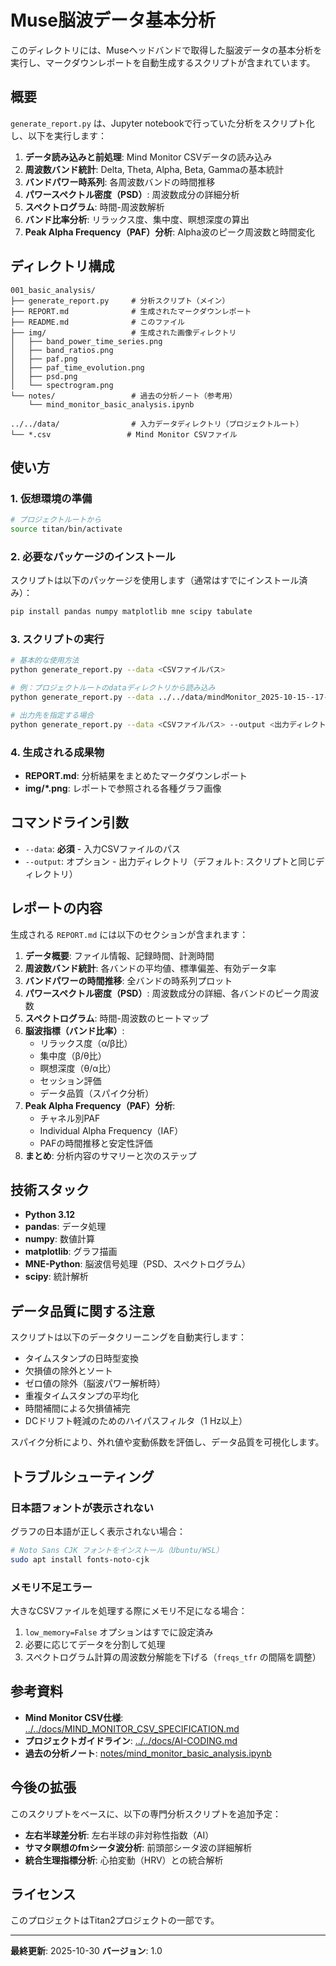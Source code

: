 # Muse脳波データ基本分析

このディレクトリには、Museヘッドバンドで取得した脳波データの基本分析を実行し、マークダウンレポートを自動生成するスクリプトが含まれています。

## 概要

`generate_report.py` は、Jupyter notebookで行っていた分析をスクリプト化し、以下を実行します：

1. **データ読み込みと前処理**: Mind Monitor CSVデータの読み込み
2. **周波数バンド統計**: Delta, Theta, Alpha, Beta, Gammaの基本統計
3. **バンドパワー時系列**: 各周波数バンドの時間推移
4. **パワースペクトル密度（PSD）**: 周波数成分の詳細分析
5. **スペクトログラム**: 時間-周波数解析
6. **バンド比率分析**: リラックス度、集中度、瞑想深度の算出
7. **Peak Alpha Frequency（PAF）分析**: Alpha波のピーク周波数と時間変化

## ディレクトリ構成

```
001_basic_analysis/
├── generate_report.py     # 分析スクリプト（メイン）
├── REPORT.md              # 生成されたマークダウンレポート
├── README.md              # このファイル
├── img/                   # 生成された画像ディレクトリ
│   ├── band_power_time_series.png
│   ├── band_ratios.png
│   ├── paf.png
│   ├── paf_time_evolution.png
│   ├── psd.png
│   └── spectrogram.png
└── notes/                 # 過去の分析ノート（参考用）
    └── mind_monitor_basic_analysis.ipynb

../../data/                # 入力データディレクトリ（プロジェクトルート）
└── *.csv                 # Mind Monitor CSVファイル
```

## 使い方

### 1. 仮想環境の準備

```bash
# プロジェクトルートから
source titan/bin/activate
```

### 2. 必要なパッケージのインストール

スクリプトは以下のパッケージを使用します（通常はすでにインストール済み）：

```bash
pip install pandas numpy matplotlib mne scipy tabulate
```

### 3. スクリプトの実行

```bash
# 基本的な使用方法
python generate_report.py --data <CSVファイルパス>

# 例：プロジェクトルートのdataディレクトリから読み込み
python generate_report.py --data ../../data/mindMonitor_2025-10-15--17-08-15_2188947289907039573.csv

# 出力先を指定する場合
python generate_report.py --data <CSVファイルパス> --output <出力ディレクトリ>
```

### 4. 生成される成果物

- **REPORT.md**: 分析結果をまとめたマークダウンレポート
- **img/*.png**: レポートで参照される各種グラフ画像

## コマンドライン引数

- `--data`: **必須** - 入力CSVファイルのパス
- `--output`: オプション - 出力ディレクトリ（デフォルト: スクリプトと同じディレクトリ）

## レポートの内容

生成される `REPORT.md` には以下のセクションが含まれます：

1. **データ概要**: ファイル情報、記録時間、計測時間
2. **周波数バンド統計**: 各バンドの平均値、標準偏差、有効データ率
3. **バンドパワーの時間推移**: 全バンドの時系列プロット
4. **パワースペクトル密度（PSD）**: 周波数成分の詳細、各バンドのピーク周波数
5. **スペクトログラム**: 時間-周波数のヒートマップ
6. **脳波指標（バンド比率）**:
   - リラックス度（α/β比）
   - 集中度（β/θ比）
   - 瞑想深度（θ/α比）
   - セッション評価
   - データ品質（スパイク分析）
7. **Peak Alpha Frequency（PAF）分析**:
   - チャネル別PAF
   - Individual Alpha Frequency（IAF）
   - PAFの時間推移と安定性評価
8. **まとめ**: 分析内容のサマリーと次のステップ

## 技術スタック

- **Python 3.12**
- **pandas**: データ処理
- **numpy**: 数値計算
- **matplotlib**: グラフ描画
- **MNE-Python**: 脳波信号処理（PSD、スペクトログラム）
- **scipy**: 統計解析

## データ品質に関する注意

スクリプトは以下のデータクリーニングを自動実行します：

- タイムスタンプの日時型変換
- 欠損値の除外とソート
- ゼロ値の除外（脳波パワー解析時）
- 重複タイムスタンプの平均化
- 時間補間による欠損値補完
- DCドリフト軽減のためのハイパスフィルタ（1 Hz以上）

スパイク分析により、外れ値や変動係数を評価し、データ品質を可視化します。

## トラブルシューティング

### 日本語フォントが表示されない

グラフの日本語が正しく表示されない場合：

```bash
# Noto Sans CJK フォントをインストール（Ubuntu/WSL）
sudo apt install fonts-noto-cjk
```

### メモリ不足エラー

大きなCSVファイルを処理する際にメモリ不足になる場合：

1. `low_memory=False` オプションはすでに設定済み
2. 必要に応じてデータを分割して処理
3. スペクトログラム計算の周波数分解能を下げる（`freqs_tfr` の間隔を調整）

## 参考資料

- **Mind Monitor CSV仕様**: [../../docs/MIND_MONITOR_CSV_SPECIFICATION.md](../../docs/MIND_MONITOR_CSV_SPECIFICATION.md)
- **プロジェクトガイドライン**: [../../docs/AI-CODING.md](../../docs/AI-CODING.md)
- **過去の分析ノート**: [notes/mind_monitor_basic_analysis.ipynb](notes/mind_monitor_basic_analysis.ipynb)

## 今後の拡張

このスクリプトをベースに、以下の専門分析スクリプトを追加予定：

- **左右半球差分析**: 左右半球の非対称性指数（AI）
- **サマタ瞑想のfmシータ波分析**: 前頭部シータ波の詳細解析
- **統合生理指標分析**: 心拍変動（HRV）との統合解析

## ライセンス

このプロジェクトはTitan2プロジェクトの一部です。

---

**最終更新**: 2025-10-30
**バージョン**: 1.0
